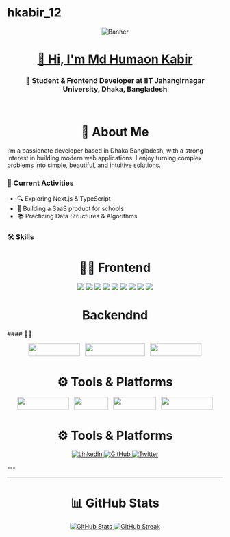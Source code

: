 # hkabir_12
<p align="center">
<img src="https://i.ibb.co.com/WN3ZsxZ1/banner-git.jpg" alt="Banner"  />
</p>
<h1 align="center">
  <a href="https://github.com/hkabir_12">
    <span>👋 Hi, I'm Md Humaon Kabir</span>
  </a>
</h1>

<h3 align="center">🚀 Student & Frontend Developer at IIT Jahangirnagar University, Dhaka, Bangladesh</h3>

<div align="center">
  <img src="https://komarev.com/ghpvc/?username=hkabir_12&color=blueviolet" alt="" />
  <img src="https://img.shields.io/github/followers/hkabir_12?style=social" alt="" />
  <br />
</div>

<h1 align="center"> 📌 About Me
</h1>
I’m a passionate developer based in Dhaka Bangladesh, with a strong interest in building modern web applications.  
I enjoy turning complex problems into simple, beautiful, and intuitive solutions.

### 🔭 Current Activities
- 🔍 Exploring Next.js & TypeScript
- 💼 Building a SaaS product for schools
- 📚 Practicing Data Structures & Algorithms

### 🛠️ Skills

<h1 align="center">👨‍💻 Frontend
</h1>

<p align="center" dir="auto">
<a target="_blank" rel="noopener noreferrer nofollow" href="https://i.ibb.co.com/MxBSKhwS/HTML.png"><img height="150" src="https://i.ibb.co.com/MxBSKhwS/HTML.png" style="max-width: 100%; height: auto; max-height: 150px;"></a>
<a target="_blank" rel="noopener noreferrer nofollow" href="https://i.ibb.co.com/zTB60Dkz/CSS.png"><img height="150" src="https://i.ibb.co.com/zTB60Dkz/CSS.png" style="max-width: 100%; height: auto; max-height: 150px;"></a>
<a target="_blank" rel="noopener noreferrer nofollow" href="https://i.ibb.co.com/1J8XvZYt/Bootstrap.png"><img height="150" src="https://i.ibb.co.com/1J8XvZYt/Bootstrap.png" style="max-width: 100%; height: auto; max-height: 150px;"></a>
<a target="_blank" rel="noopener noreferrer nofollow" href="https://i.ibb.co.com/v6QztKM9/Tailwind.png"><img height="150" src="https://i.ibb.co.com/v6QztKM9/Tailwind.png" style="max-width: 100%; height: auto; max-height: 150px;"></a>
  <a target="_blank" rel="noopener noreferrer nofollow" href="https://i.ibb.co.com/JR1b1GVf/daisyui.png"><img height="150" src="https://i.ibb.co.com/JR1b1GVf/daisyui.png" style="max-width: 100%; height: auto; max-height: 150px;"></a>
  <a target="_blank" rel="noopener noreferrer nofollow" href="https://i.ibb.co.com/zhfKkgQf/Java-Script.png"><img height="150" src="https://i.ibb.co.com/zhfKkgQf/Java-Script.png" style="max-width: 100%; height: auto; max-height: 150px;"></a>
  <a target="_blank" rel="noopener noreferrer nofollow" href="https://i.ibb.co.com/B5qGPjkv/Firebase.png"><img height="150" src="https://i.ibb.co.com/B5qGPjkv/Firebase.png" style="max-width: 100%; height: auto; max-height: 150px;"></a>
  <a target="_blank" rel="noopener noreferrer nofollow" href="https://i.ibb.co.com/2303YLHh/React.png"><img height="150" src="https://i.ibb.co.com/2303YLHh/React.png" style="max-width: 100%; height: auto; max-height: 150px;"></a>
  <a target="_blank" rel="noopener noreferrer nofollow" href="https://i.ibb.co.com/qLVQ01tL/nextjs.jpg"><img height="150" src="https://i.ibb.co.com/qLVQ01tL/nextjs.jpg" style="max-width: 100%; height: auto; max-height: 150px;"></a>
</p>

<h1 align="center"> Backendnd
</h1>
#### 🧑‍💻 
<p align="center">
  <img src="https://img.shields.io/badge/Node.js-339933?logo=node.js&logoColor=white" height="30" width="120" />
  &nbsp;
  <img src="https://img.shields.io/badge/Express.js-000000?logo=express&logoColor=white" height="30" width="140" />
  &nbsp;
  <img src="https://img.shields.io/badge/MongoDB-47A248?logo=mongodb&logoColor=white" height="30" width="120" />
</p>


<h1 align="center"> ⚙️ Tools & Platforms
</h1>
<p align="center">
  <img src="https://img.shields.io/badge/Firebase-FFCA28?logo=firebase&logoColor=black" height="30" width="120" />
  &nbsp;
  <img src="https://img.shields.io/badge/Git-F05032?logo=git&logoColor=white" height="30" width="80" />
  &nbsp;
  <img src="https://img.shields.io/badge/GitHub-181717?logo=github&logoColor=white" height="30" width="100" />
  &nbsp;
  <img src="https://img.shields.io/badge/VSCode-007ACC?logo=visualstudiocode&logoColor=white" height="30" width="120" />
</p>

<h1 align="center"> ⚙️ Tools & Platforms
</h1>
<p align="center">
  <a href="your-linkedin-url" target="_blank">
    <img src="https://img.shields.io/badge/LinkedIn-0A66C2?style=for-the-badge&logo=linkedin&logoColor=white" alt="LinkedIn" />
  </a>
  <a href="https://github.com/hkabir_12" target="_blank">
    <img src="https://img.shields.io/badge/GitHub-100000?style=for-the-badge&logo=github&logoColor=white" alt="GitHub" />
  </a>
  <a href="your-twitter-url" target="_blank">
    <img src="https://img.shields.io/badge/Twitter-1DA1F2?style=for-the-badge&logo=twitter&logoColor=white" alt="Twitter" />
  </a>
</p>
---




---

<h1 align="center"> 📊 GitHub Stats
</h1>

<p align="center">
  <a href="https://github.com/hkabir_12">
    <img src="https://github-readme-stats.vercel.app/api?username=hkabir_12&show_icons=true&theme=vision-friendly-light&hide_border=true&count_private=true" alt="GitHub Stats" />
  </a>
  <a href="https://github.com/hkabir_12">
    <img src="https://github-readme-streak-stats.herokuapp.com/?user=hkabir_12&theme=vision-friendly-light&hide_border=true" alt="GitHub Streak" />
  </a>
</p>
